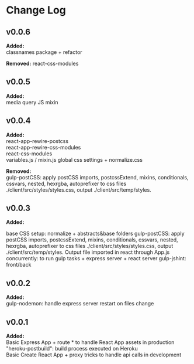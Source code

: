 # Change Log

## v0.0.6

**Added:**  
classnames package + refactor

**Removed:**
react-css-modules  

## v0.0.5

**Added:**  
media query JS mixin

## v0.0.4

**Added:**  
react-app-rewire-postcss  
react-app-rewire-css-modules  
react-css-modules  
variables.js / mixin.js
global css settings + normalize.css  

**Removed:**  
gulp-postCSS: apply postCSS imports, postcssExtend, mixins, conditionals, cssvars, nested, hexrgba, autoprefixer to css files ./client/src/styles/styles.css, output ./client/src/temp/styles.  

## v0.0.3

**Added:**  

base CSS setup: normalize + abstracts&base folders
gulp-postCSS: apply postCSS imports, postcssExtend, mixins, conditionals, cssvars, nested, hexrgba, autoprefixer to css files ./client/src/styles/styles.css, output ./client/src/temp/styles.
Output file imported in react through App.js  
concurrently: to run gulp tasks + express server + react server
gulp-jshint: front/back

## v0.0.2

**Added:**  
gulp-nodemon: handle express server restart on files change

## v0.0.1

**Added:**  
Basic Express App + route * to handle React App assets in production  
"heroku-postbuild": build process executed on Heroku  
Basic Create React App + proxy tricks to handle api calls in development  
